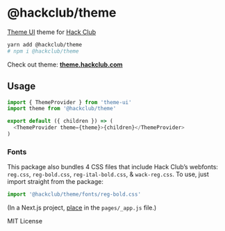 # @hackclub/theme

[Theme UI](https://theme-ui.com) theme for [Hack Club](https://hackclub.com)

```bash
yarn add @hackclub/theme
# npm i @hackclub/theme
```

Check out theme: [**theme.hackclub.com**](https://theme.hackclub.com)

## Usage

```js
import { ThemeProvider } from 'theme-ui'
import theme from '@hackclub/theme'

export default ({ children }) => (
  <ThemeProvider theme={theme}>{children}</ThemeProvider>
)
```

### Fonts

This package also bundles 4 CSS files that include Hack Club’s webfonts:
`reg.css`, `reg-bold.css`, `reg-ital-bold.css`, & `wack-reg.css`.
To use, just import straight from the package:

```js
import '@hackclub/theme/fonts/reg-bold.css'
```

(In a Next.js project, [place](https://nextjs.org/docs/basic-features/built-in-css-support) in the `pages/_app.js` file.)

MIT License
